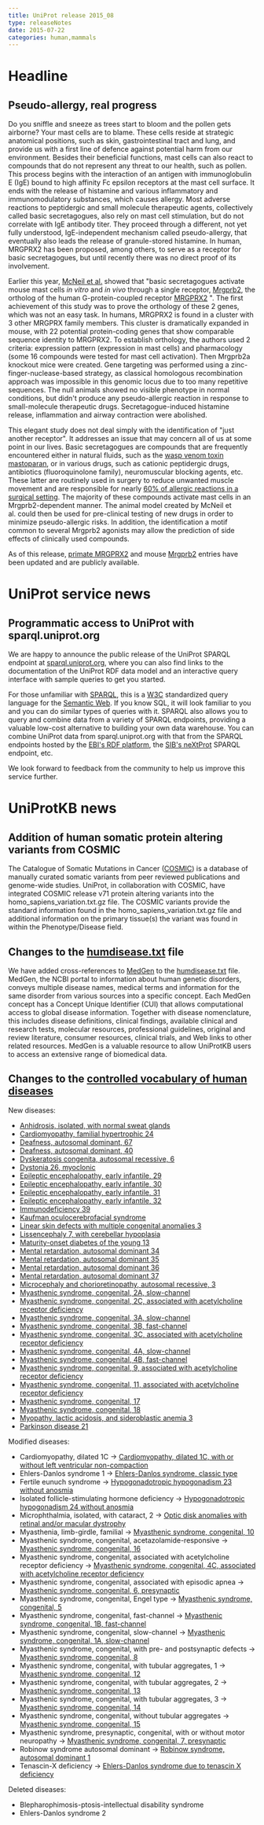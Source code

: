 ```yaml
---
title: UniProt release 2015_08
type: releaseNotes
date: 2015-07-22
categories: human,mammals
---
```


# Headline

## Pseudo-allergy, real progress

Do you sniffle and sneeze as trees start to bloom and the pollen gets airborne? Your mast cells are to blame. These cells reside at strategic anatomical positions, such as skin, gastrointestinal tract and lung, and provide us with a first line of defence against potential harm from our environment. Besides their beneficial functions, mast cells can also react to compounds that do not represent any threat to our health, such as pollen. This process begins with the interaction of an antigen with immunoglobulin E (IgE) bound to high affinity Fc epsilon receptors at the mast cell surface. It ends with the release of histamine and various inflammatory and immunomodulatory substances, which causes allergy. Most adverse reactions to peptidergic and small molecule therapeutic agents, collectively called basic secretagogues, also rely on mast cell stimulation, but do not correlate with IgE antibody titer. They proceed through a different, not yet fully understood, IgE-independent mechanism called pseudo-allergy, that eventually also leads the release of granule-stored histamine. In human, MRGPRX2 has been proposed, among others, to serve as a receptor for basic secretagogues, but until recently there was no direct proof of its involvement.

Earlier this year, [McNeil et al.](http://www.ncbi.nlm.nih.gov/pubmed/25517090) showed that "basic secretagogues activate mouse mast cells _in vitro_ and _in vivo_ through a single receptor, [Mrgprb2](https://www.uniprot.org/uniprotkb?query=Q3KNA1), the ortholog of the human G-protein-coupled receptor [MRGPRX2](https://www.uniprot.org/uniprotkb?query=Q96LB1) ". The first achievement of this study was to prove the orthology of these 2 genes, which was not an easy task. In humans, MRGPRX2 is found in a cluster with 3 other MRGPRX family members. This cluster is dramatically expanded in mouse, with 22 potential protein-coding genes that show comparable sequence identity to MRGPRX2. To establish orthology, the authors used 2 criteria: expression pattern (expression in mast cells) and pharmacology (some 16 compounds were tested for mast cell activation). Then Mrgprb2a knockout mice were created. Gene targeting was performed using a zinc-finger-nuclease-based strategy, as classical homologous recombination approach was impossible in this genomic locus due to too many repetitive sequences. The null animals showed no visible phenotype in normal conditions, but didn't produce any pseudo-allergic reaction in response to small-molecule therapeutic drugs. Secretagogue-induced histamine release, inflammation and airway contraction were abolished.

This elegant study does not deal simply with the identification of "just another receptor". It addresses an issue that may concern all of us at some point in our lives. Basic secretagogues are compounds that are frequently encountered either in natural fluids, such as the [wasp venom toxin mastoparan](https://en.wikipedia.org/wiki/Mastoparan), or in various drugs, such as cationic peptidergic drugs, antibiotics (fluoroquinolone family), neuromuscular blocking agents, etc. These latter are routinely used in surgery to reduce unwanted muscle movement and are responsible for nearly [60% of allergic reactions in a surgical setting](http://www.ncbi.nlm.nih.gov/pubmed/21497888). The majority of these compounds activate mast cells in an Mrgprb2-dependent manner. The animal model created by McNeil et al. could then be used for pre-clinical testing of new drugs in order to minimize pseudo-allergic risks. In addition, the identification a motif common to several Mrgprb2 agonists may allow the prediction of side effects of clinically used compounds.

As of this release, [primate MRGPRX2](https://www.uniprot.org/uniprotkb?query=gene:mrgprx2+NOT+organism_id:10090+AND+reviewed:true) and mouse [Mrgprb2](https://www.uniprot.org/uniprotkb?query=Q3KNA1) entries have been updated and are publicly available.

# UniProt service news

## Programmatic access to UniProt with sparql.uniprot.org

We are happy to announce the public release of the UniProt SPARQL endpoint at [sparql.uniprot.org](http://sparql.uniprot.org), where you can also find links to the documentation of the UniProt RDF data model and an interactive query interface with sample queries to get you started.

For those unfamiliar with [SPARQL](https://en.wikipedia.org/wiki/SPARQL), this is a [W3C](https://en.wikipedia.org/wiki/World_Wide_Web_Consortium) standardized query language for the [Semantic Web](https://en.wikipedia.org/wiki/Semantic_Web). If you know SQL, it will look familiar to you and you can do similar types of queries with it. SPARQL also allows you to query and combine data from a variety of SPARQL endpoints, providing a valuable low-cost alternative to building your own data warehouse. You can combine UniProt data from sparql.uniprot.org with that from the SPARQL endpoints hosted by the [EBI's RDF platform](https://www.ebi.ac.uk/rdf/), the [SIB's neXtProt](http://snorql.nextprot.org) SPARQL endpoint, etc.

We look forward to feedback from the community to help us improve this service further.

# UniProtKB news

## Addition of human somatic protein altering variants from COSMIC

The Catalogue of Somatic Mutations in Cancer ([COSMIC](http://cancer.sanger.ac.uk/cosmic)) is a database of manually curated somatic variants from peer reviewed publications and genome-wide studies. UniProt, in collaboration with COSMIC, have integrated COSMIC release v71 protein altering variants into the homo_sapiens_variation.txt.gz file. The COSMIC variants provide the standard information found in the homo_sapiens_variation.txt.gz file and additional information on the primary tissue(s) the variant was found in within the Phenotype/Disease field.

## Changes to the [humdisease.txt](https://ftp.uniprot.org/pub/databases/uniprot/current_release/knowledgebase/complete/docs/humdisease) file

We have added cross-references to [MedGen](http://www.ncbi.nlm.nih.gov/medgen/) to the [humdisease.txt](https://ftp.uniprot.org/pub/databases/uniprot/current_release/knowledgebase/complete/docs/humdisease) file. MedGen, the NCBI portal to information about human genetic disorders, conveys multiple disease names, medical terms and information for the same disorder from various sources into a specific concept. Each MedGen concept has a Concept Unique Identifier (CUI) that allows computational access to global disease information. Together with disease nomenclature, this includes disease definitions, clinical findings, available clinical and research tests, molecular resources, professional guidelines, original and review literature, consumer resources, clinical trials, and Web links to other related resources. MedGen is a valuable resource to allow UniProtKB users to access an extensive range of biomedical data.

## Changes to the [controlled vocabulary of human diseases](https://ftp.uniprot.org/pub/databases/uniprot/current_release/knowledgebase/complete/docs/humdisease)

New diseases:

- [Anhidrosis, isolated, with normal sweat glands](https://www.uniprot.org/diseases/DI-04405)
- [Cardiomyopathy, familial hypertrophic 24](https://www.uniprot.org/diseases/DI-04407)
- [Deafness, autosomal dominant, 67](https://www.uniprot.org/diseases/DI-04416)
- [Deafness, autosomal dominant, 40](https://www.uniprot.org/diseases/DI-04417)
- [Dyskeratosis congenita, autosomal recessive, 6](https://www.uniprot.org/diseases/DI-04424)
- [Dystonia 26, myoclonic](https://www.uniprot.org/diseases/DI-04408)
- [Epileptic encephalopathy, early infantile, 29](https://www.uniprot.org/diseases/DI-04412)
- [Epileptic encephalopathy, early infantile, 30](https://www.uniprot.org/diseases/DI-04413)
- [Epileptic encephalopathy, early infantile, 31](https://www.uniprot.org/diseases/DI-04414)
- [Epileptic encephalopathy, early infantile, 32](https://www.uniprot.org/diseases/DI-04415)
- [Immunodeficiency 39](https://www.uniprot.org/diseases/DI-04423)
- [Kaufman oculocerebrofacial syndrome](https://www.uniprot.org/diseases/DI-04406)
- [Linear skin defects with multiple congenital anomalies 3](https://www.uniprot.org/diseases/DI-04409)
- [Lissencephaly 7, with cerebellar hypoplasia](https://www.uniprot.org/diseases/DI-04422)
- [Maturity-onset diabetes of the young 13](https://www.uniprot.org/diseases/DI-04404)
- [Mental retardation, autosomal dominant 34](https://www.uniprot.org/diseases/DI-04418)
- [Mental retardation, autosomal dominant 35](https://www.uniprot.org/diseases/DI-04419)
- [Mental retardation, autosomal dominant 36](https://www.uniprot.org/diseases/DI-04420)
- [Mental retardation, autosomal dominant 37](https://www.uniprot.org/diseases/DI-04421)
- [Microcephaly and chorioretinopathy, autosomal recessive, 3](https://www.uniprot.org/diseases/DI-04411)
- [Myasthenic syndrome, congenital, 2A, slow-channel](https://www.uniprot.org/diseases/DI-04393)
- [Myasthenic syndrome, congenital, 2C, associated with acetylcholine receptor deficiency](https://www.uniprot.org/diseases/DI-04398)
- [Myasthenic syndrome, congenital, 3A, slow-channel](https://www.uniprot.org/diseases/DI-04394)
- [Myasthenic syndrome, congenital, 3B, fast-channel](https://www.uniprot.org/diseases/DI-04395)
- [Myasthenic syndrome, congenital, 3C, associated with acetylcholine receptor deficiency](https://www.uniprot.org/diseases/DI-04399)
- [Myasthenic syndrome, congenital, 4A, slow-channel](https://www.uniprot.org/diseases/DI-04397)
- [Myasthenic syndrome, congenital, 4B, fast-channel](https://www.uniprot.org/diseases/DI-04396)
- [Myasthenic syndrome, congenital, 9, associated with acetylcholine receptor deficiency](https://www.uniprot.org/diseases/DI-04400)
- [Myasthenic syndrome, congenital, 11, associated with acetylcholine receptor deficiency](https://www.uniprot.org/diseases/DI-04401)
- [Myasthenic syndrome, congenital, 17](https://www.uniprot.org/diseases/DI-04402)
- [Myasthenic syndrome, congenital, 18](https://www.uniprot.org/diseases/DI-04403)
- [Myopathy, lactic acidosis, and sideroblastic anemia 3](https://www.uniprot.org/diseases/DI-04410)
- [Parkinson disease 21](https://www.uniprot.org/diseases/DI-04425)

Modified diseases:

- Cardiomyopathy, dilated 1C -&gt; [Cardiomyopathy, dilated 1C, with or without left ventricular non-compaction](https://www.uniprot.org/diseases/DI-00212)
- Ehlers-Danlos syndrome 1 -&gt; [Ehlers-Danlos syndrome, classic type](https://www.uniprot.org/diseases/DI-00436)
- Fertile eunuch syndrome -&gt; [Hypogonadotropic hypogonadism 23 without anosmia](https://www.uniprot.org/diseases/DI-01614)
- Isolated follicle-stimulating hormone deficiency -&gt; [Hypogonadotropic hypogonadism 24 without anosmia](https://www.uniprot.org/diseases/DI-01840)
- Microphthalmia, isolated, with cataract, 2 -&gt; [Optic disk anomalies with retinal and/or macular dystrophy](https://www.uniprot.org/diseases/DI-00757)
- Myasthenia, limb-girdle, familial -&gt; [Myasthenic syndrome, congenital, 10](https://www.uniprot.org/diseases/DI-00494)
- Myasthenic syndrome, congenital, acetazolamide-responsive -&gt; [Myasthenic syndrome, congenital, 16](https://www.uniprot.org/diseases/DI-00365)
- Myasthenic syndrome, congenital, associated with acetylcholine receptor deficiency -&gt; [Myasthenic syndrome, congenital, 4C, associated with acetylcholine receptor deficiency](https://www.uniprot.org/diseases/DI-00369)
- Myasthenic syndrome, congenital, associated with episodic apnea -&gt; [Myasthenic syndrome, congenital, 6, presynaptic](https://www.uniprot.org/diseases/DI-00370)
- Myasthenic syndrome, congenital, Engel type -&gt; [Myasthenic syndrome, congenital, 5](https://www.uniprot.org/diseases/DI-00366)
- Myasthenic syndrome, congenital, fast-channel -&gt; [Myasthenic syndrome, congenital, 1B, fast-channel](https://www.uniprot.org/diseases/DI-00367)
- Myasthenic syndrome, congenital, slow-channel -&gt; [Myasthenic syndrome, congenital, 1A, slow-channel](https://www.uniprot.org/diseases/DI-00368)
- Myasthenic syndrome, congenital, with pre- and postsynaptic defects -&gt; [Myasthenic syndrome, congenital, 8](https://www.uniprot.org/diseases/DI-04109)
- Myasthenic syndrome, congenital, with tubular aggregates, 1 -&gt; [Myasthenic syndrome, congenital, 12](https://www.uniprot.org/diseases/DI-03084)
- Myasthenic syndrome, congenital, with tubular aggregates, 2 -&gt; [Myasthenic syndrome, congenital, 13](https://www.uniprot.org/diseases/DI-03511)
- Myasthenic syndrome, congenital, with tubular aggregates, 3 -&gt; [Myasthenic syndrome, congenital, 14](https://www.uniprot.org/diseases/DI-04340)
- Myasthenic syndrome, congenital, without tubular aggregates -&gt; [Myasthenic syndrome, congenital, 15](https://www.uniprot.org/diseases/DI-04339)
- Myasthenic syndrome, presynaptic, congenital, with or without motor neuropathy -&gt; [Myasthenic syndrome, congenital, 7, presynaptic](https://www.uniprot.org/diseases/DI-04255)
- Robinow syndrome autosomal dominant -&gt; [Robinow syndrome, autosomal dominant 1](https://www.uniprot.org/diseases/DI-03227)
- Tenascin-X deficiency -&gt; [Ehlers-Danlos syndrome due to tenascin X deficiency](https://www.uniprot.org/diseases/DI-01097)

Deleted diseases:

- Blepharophimosis-ptosis-intellectual disability syndrome
- Ehlers-Danlos syndrome 2
